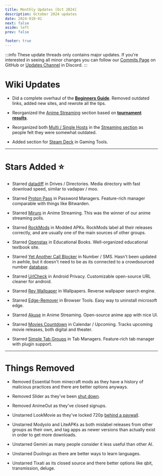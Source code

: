```yaml
---
title: Monthly Updates [Oct 2024]
description: October 2024 updates
date: 2024-010-01
next: false
aside: left
prev: false

footer: true
---
```


<Post authors="nbats"/>

:::info
These update threads only contains major updates. If you're interested
in seeing all minor changes you can follow our
[Commits Page](https://github.com/fmhy/FMHYedit/commits/main) on GitHub or
[Updates Channel](https://redd.it/17f8msf) in Discord.
:::

# Wiki Updates

- Did a complete overhaul of the **[Beginners Guide](https://fmhy.net/beginners-guide)**. Removed outdated links, added new sites, and rewrote all the tips.

- Reorganized the [Anime Streaming](https://fmhy.net/videopiracyguide#anime-streaming) section based on **[tournament results](https://challonge.com/Anime_Streaming.svg)**.

- Reorganized both [Multi / Single Hosts](https://ibb.co/X7SC3f8) in the [Streaming section](https://fmhy.net/videopiracyguide) as people felt they were somewhat outdated.

- Added section for [Steam Deck](https://fmhy.net/gaming-tools#steam-deck) in Gaming Tools.

---

# Stars Added ⭐

- Starred [datadiff](https://fmhy.net/videopiracyguide#drives-directories) in Drives / Directories. Media directory with fast download speed, similar to vadapav / moo.

- Starred [Proton Pass](https://fmhy.net/internet-tools#password-managers) in Password Managers. Feature-rich manager comparable with things like Bitwarden.

- Starred [Miruro](https://fmhy.net/videopiracyguide#anime-streaming) in Anime Streaming. This was the winner of our anime streaming polls.

- Starred [RockMods](https://fmhy.net/android-iosguide#modded-apks) in Modded APKs. RockMods label all their releases correctly, and are usually one of the main sources of other groups.

- Starred [Openstax](https://fmhy.net/readingpiracyguide#educational-books) in Educational Books. Well-organized educational textbook site.

- Starred [Yet Another Call Blocker](https://fmhy.net/android-iosguide#number-sms) in Number / SMS. Hasn't been updated in awhile, but it doesn't need to be as its connected to a crowdsourced number [database](https://www.shouldianswer.com/).

- Starred [UrlCheck](https://fmhy.net/android-iosguide#android-privacy) in Android Privacy. Customizable open-source URL cleaner for android.

- Starred [Rev Wallpaper](https://fmhy.net/system-tools#wallpapers) in Wallpapers. Reverse wallpaper search engine.

- Starred [Edge-Remover](https://fmhy.net/internet-tools#browser-tools) in Browser Tools. Easy way to uninstall microsoft edge.

- Starred [Akuse](https://fmhy.net/videopiracyguide#anime-streaming) in Anime Streaming. Open-source anime app with nice UI.

- Starred [Movies Countdown](https://fmhy.net/videopiracyguide#calendar-upcoming) in Calendar / Upcoming. Tracks upcoming movie releases, both digital and theater.

- Starred [Simple Tab Groups](https://fmhy.net/storage#tab-managers) in Tab Managers. Feature-rich tab manager with plugin support.

---
 
# Things Removed

- Removed Essential from minecraft mods as they have a history of malicious practices and there are better options anyways.

- Removed Slider as they've been [shut down](https://ibb.co/NnY4M8b).

- Removed AnimeOut as they've closed signups. 

- Unstarred LookMovie as they've locked 720p [behind a paywall](https://ibb.co/9W50NTg). 

- Unstarred Modyolo and LiteAPKs as both mislabel releases from other groups as their own, and tag apps as newer versions than actually exist in order to get more downloads.

- Unstarred Gemini as many people consider it less useful than other AI.

* Unstarred Duolingo as there are better ways to learn languages.

* Unstarred Tixati as its closed source and there better options like qbit, transmission, deluge.
